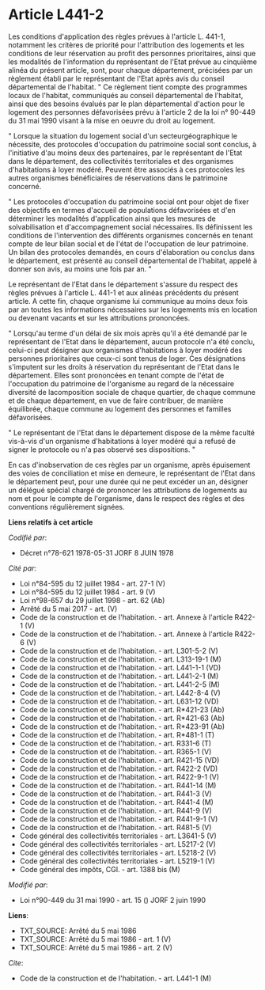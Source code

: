 # Article L441-2

Les conditions d'application des règles prévues à l'article L. 441-1, notamment les critères de priorité pour l'attribution
des logements et les conditions de leur réservation au profit des personnes prioritaires, ainsi que les modalités de
l'information du représentant de l'Etat prévue au cinquième alinéa du présent article, sont, pour chaque département,
précisées par un règlement établi par le représentant de l'Etat après avis du conseil départemental de l'habitat.    " Ce
règlement tient compte des programmes locaux de l'habitat, communiqués au conseil départemental de l'habitat, ainsi que des
besoins évalués par le plan départemental d'action pour le logement des personnes défavorisées prévu à l'article 2 de la loi
n° 90-449 du 31 mai 1990 visant à la mise en oeuvre du droit au logement.

" Lorsque la situation du logement social d'un secteurgéographique le nécessite, des protocoles d'occupation du patrimoine
social sont conclus, à l'initiative d'au moins deux des partenaires, par le représentant de l'Etat dans le département, des
collectivités territoriales et des organismes d'habitations à loyer modéré. Peuvent être associés à ces protocoles les autres
organismes bénéficiaires de réservations dans le patrimoine concerné.

" Les protocoles d'occupation du patrimoine social ont pour objet de fixer des objectifs en termes d'accueil de populations
défavorisées et d'en déterminer les modalités d'application ainsi que les mesures de solvabilisation et d'accompagnement
social nécessaires. Ils définissent les conditions de l'intervention des différents organismes concernés en tenant compte de
leur bilan social et de l'état de l'occupation de leur patrimoine. Un bilan des protocoles demandés, en cours d'élaboration
ou conclus dans le département, est présenté au conseil départemental de l'habitat, appelé à donner son avis, au moins une
fois par an. "

Le représentant de l'Etat dans le département s'assure du respect des règles prévues à l'article L. 441-1 et aux alinéas
précédents du présent article. A cette fin, chaque organisme lui communique au moins deux fois par an toutes les informations
nécessaires sur les logements mis en location ou devenant vacants et sur les attributions prononcées.

" Lorsqu'au terme d'un délai de six mois après qu'il a été demandé par le représentant de l'Etat dans le département, aucun
protocole n'a été conclu, celui-ci peut désigner aux organismes d'habitations à loyer modéré des personnes prioritaires que
ceux-ci sont tenus de loger. Ces désignations s'imputent sur les droits à réservation du représentant de l'Etat dans le
département. Elles sont prononcées en tenant compte de l'état de l'occupation du patrimoine de l'organisme au regard de la
nécessaire diversité de lacomposition sociale de chaque quartier, de chaque commune et de chaque département, en vue de faire
contribuer, de manière équilibrée, chaque commune au logement des personnes et familles défavorisées.

" Le représentant de l'Etat dans le département dispose de la même faculté vis-à-vis d'un organisme d'habitations à loyer
modéré qui a refusé de signer le protocole ou n'a pas observé ses dispositions. "

En cas d'inobservation de ces règles par un organisme, après épuisement des voies de conciliation et mise en demeure, le
représentant de l'Etat dans le département peut, pour une durée qui ne peut excéder un an, désigner un délégué spécial chargé
de prononcer les attributions de logements au nom et pour le compte de l'organisme, dans le respect des règles et des
conventions régulièrement signées.

**Liens relatifs à cet article**

_Codifié par_:

  - Décret n°78-621 1978-05-31 JORF 8 JUIN 1978

_Cité par_:

  - Loi n°84-595 du 12 juillet 1984 - art. 27-1 (V)
  - Loi n°84-595 du 12 juillet 1984 - art. 9 (V)
  - Loi n°98-657 du 29 juillet 1998 - art. 62 (Ab)
  - Arrêté du 5 mai 2017 - art. (V)
  - Code de la construction et de l'habitation. - art. Annexe à l'article R422-1 (V)
  - Code de la construction et de l'habitation. - art. Annexe à l'article R422-6 (V)
  - Code de la construction et de l'habitation. - art. L301-5-2 (V)
  - Code de la construction et de l'habitation. - art. L313-19-1 (M)
  - Code de la construction et de l'habitation. - art. L441-1-1 (VD)
  - Code de la construction et de l'habitation. - art. L441-2-1 (M)
  - Code de la construction et de l'habitation. - art. L441-2-5 (M)
  - Code de la construction et de l'habitation. - art. L442-8-4 (V)
  - Code de la construction et de l'habitation. - art. L631-12 (VD)
  - Code de la construction et de l'habitation. - art. R*421-23 (Ab)
  - Code de la construction et de l'habitation. - art. R*421-63 (Ab)
  - Code de la construction et de l'habitation. - art. R*423-91 (Ab)
  - Code de la construction et de l'habitation. - art. R*481-1 (T)
  - Code de la construction et de l'habitation. - art. R331-6 (T)
  - Code de la construction et de l'habitation. - art. R365-1 (V)
  - Code de la construction et de l'habitation. - art. R421-15 (VD)
  - Code de la construction et de l'habitation. - art. R422-2 (VD)
  - Code de la construction et de l'habitation. - art. R422-9-1 (V)
  - Code de la construction et de l'habitation. - art. R441-14 (M)
  - Code de la construction et de l'habitation. - art. R441-3 (V)
  - Code de la construction et de l'habitation. - art. R441-4 (M)
  - Code de la construction et de l'habitation. - art. R441-9 (V)
  - Code de la construction et de l'habitation. - art. R441-9-1 (V)
  - Code de la construction et de l'habitation. - art. R481-5 (V)
  - Code général des collectivités territoriales - art. L3641-5 (V)
  - Code général des collectivités territoriales - art. L5217-2 (V)
  - Code général des collectivités territoriales - art. L5218-2 (V)
  - Code général des collectivités territoriales - art. L5219-1 (V)
  - Code général des impôts, CGI. - art. 1388 bis (M)

_Modifié par_:

  - Loi n°90-449 du 31 mai 1990 - art. 15 () JORF 2 juin 1990

**Liens**:

  - TXT_SOURCE: Arrêté du 5 mai 1986
  - TXT_SOURCE: Arrêté du 5 mai 1986 - art. 1 (V)
  - TXT_SOURCE: Arrêté du 5 mai 1986 - art. 2 (V)

_Cite_:

  - Code de la construction et de l'habitation. - art. L441-1 (M)
